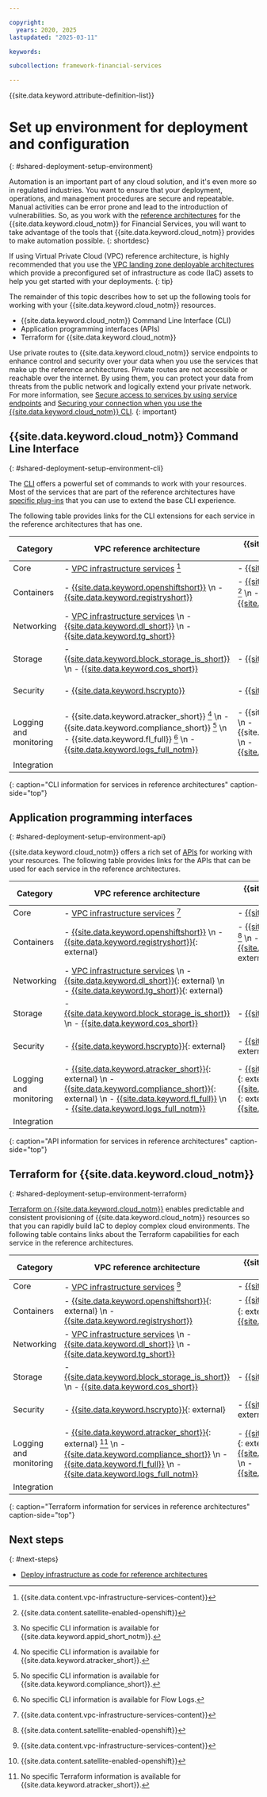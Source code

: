 ```yaml
---

copyright:
  years: 2020, 2025
lastupdated: "2025-03-11"

keywords:

subcollection: framework-financial-services

---
```


{{site.data.keyword.attribute-definition-list}}

# Set up environment for deployment and configuration
{: #shared-deployment-setup-environment}

Automation is an important part of any cloud solution, and it's even more so in regulated industries. You want to ensure that your deployment, operations, and management procedures are secure and repeatable. Manual activities can be error prone and lead to the introduction of vulnerabilities. So, as you work with the [reference architectures](/docs/framework-financial-services?topic=framework-financial-services-reference-architecture-overview) for the {{site.data.keyword.cloud_notm}} for Financial Services, you will want to take advantage of the tools that {{site.data.keyword.cloud_notm}} provides to make automation possible.
{: shortdesc}

If using Virtual Private Cloud (VPC) reference architecture, is highly recommended that you use the [VPC landing zone deployable architectures](/docs/framework-financial-services?topic=framework-financial-services-shared-deploy-infrastructure-as-code) which provide a preconfigured set of infrastructure as code (IaC) assets to help you get started with your deployments.
{: tip}

The remainder of this topic describes how to set up the following tools for working with your {{site.data.keyword.cloud_notm}} resources.

- {{site.data.keyword.cloud_notm}} Command Line Interface (CLI)
- Application programming interfaces (APIs)
- Terraform for {{site.data.keyword.cloud_notm}}

Use private routes to {{site.data.keyword.cloud_notm}} service endpoints to enhance control and security over your data when you use the services that make up the reference architectures. Private routes are not accessible or reachable over the internet. By using them, you can protect your data from threats from the public network and logically extend your private network. For more information, see [Secure access to services by using service endpoints](/docs/account?topic=account-service-endpoints-overview) and [Securing your connection when you use the {{site.data.keyword.cloud_notm}} CLI](/docs/cli?topic=cli-service-connection).
{: important}

## {{site.data.keyword.cloud_notm}} Command Line Interface
{: #shared-deployment-setup-environment-cli}

The [CLI](/docs/cli?topic=cli-getting-started) offers a powerful set of commands to work with your resources. Most of the services that are part of the reference architectures have [specific plug-ins](/docs/cli?topic=cli-plug-ins) that you can use to extend the base CLI experience.

The following table provides links for the CLI extensions for each service in the reference architectures that has one.

| Category | VPC reference architecture | {{site.data.keyword.satelliteshort}} reference architecture | Optional for both |
|----------|-------------------|-------------------|-------------------|
| Core  | - [VPC infrastructure services](/docs/vpc?topic=vpc-set-up-environment) [^cli-tabletext] | - [{{site.data.keyword.satelliteshort}}](/docs/satellite?topic=satellite-satellite-cli-reference) |  |
| Containers  | - [{{site.data.keyword.openshiftshort}}](docs/openshift?topic=openshift-kubernetes-service-cli) \n - [{{site.data.keyword.registryshort}}](/docs/container-registry-cli-plugin?topic=container-registry-cli-plugin-containerregcli) | - [{{site.data.keyword.openshiftshort}}](/docs/openshift?topic=openshift-kubernetes-service-cli) [^cli-tabletext-satellite-enabled-openshift] \n - [{{site.data.keyword.registryshort}}](/docs/container-registry-cli-plugin?topic=container-registry-cli-plugin-containerregcli) |  |
| Networking  | - [VPC infrastructure services](/docs/vpc?topic=vpc-set-up-environment) \n - [{{site.data.keyword.dl_short}}](/docs/dl?topic=dl-dl-cli) \n - [{{site.data.keyword.tg_short}}](/docs/tg-cli-plugin?topic=tg-cli-plugin-transit-gateway-cli)  |  |  |
| Storage  | - [{{site.data.keyword.block_storage_is_short}}](/docs/vpc?topic=vpc-set-up-environment) \n - [{{site.data.keyword.cos_short}}](/docs/cloud-object-storage?topic=cloud-object-storage-ic-cos-cli) | - [{{site.data.keyword.cos_short}}](/docs/cloud-object-storage?topic=cloud-object-storage-ic-cos-cli) |  |
| Security  | - [{{site.data.keyword.hscrypto}}](/docs/hs-crypto?topic=hs-crypto-hpcs-cli-plugin)  | - [{{site.data.keyword.hscrypto}}](/docs/hs-crypto?topic=hs-crypto-hpcs-cli-plugin)  | - {{site.data.keyword.appid_short_notm}} [^cli-tabletext-no-cli-information-app-id] |
| Logging and monitoring  | - {{site.data.keyword.atracker_short}} [^cli-tabletext-no-cli-information-atracker]  \n - {{site.data.keyword.compliance_short}} [^cli-tabletext-no-cli-information-scc] \n - {{site.data.keyword.fl_full}} [^cli-tabletext-no-cli-information-flow-logs] \n - [{{site.data.keyword.logs_full_notm}}](/docs/cloud-logs-cli-plugin?topic=cloud-logs-cli-plugin-cloud-logs-cli) | - {{site.data.keyword.atracker_short}} \n - {{site.data.keyword.compliance_short}} \n - [{{site.data.keyword.logs_full_notm}}](/docs/cloud-logs-cli-plugin?topic=cloud-logs-cli-plugin-cloud-logs-cli) |  |
| Integration  |  |  | - [{{site.data.keyword.messagehub}}](/docs/EventStreams?topic=EventStreams-cli#cli) |
{: caption="CLI information for services in reference architectures" caption-side="top"}

[^cli-tabletext]: {{site.data.content.vpc-infrastructure-services-content}}

[^cli-tabletext-satellite-enabled-openshift]: {{site.data.content.satellite-enabled-openshift}}

[^cli-tabletext-no-cli-information-app-id]: No specific CLI information is available for {{site.data.keyword.appid_short_notm}}.

[^cli-tabletext-no-cli-information-atracker]: No specific CLI information is available for {{site.data.keyword.atracker_short}}.

[^cli-tabletext-no-cli-information-scc]: No specific CLI information is available for {{site.data.keyword.compliance_short}}.

[^cli-tabletext-no-cli-information-flow-logs]: No specific CLI information is available for Flow Logs.

## Application programming interfaces
{: #shared-deployment-setup-environment-api}

{{site.data.keyword.cloud_notm}} offers a rich set of [APIs](/docs?tab=api-docs) for working with your resources. The following table provides links for the APIs that can be used for each service in the reference architectures.

| Category | VPC reference architecture | {{site.data.keyword.satelliteshort}} reference architecture | Optional for both |
|----------|-------------------|-------------------|-------------------|
| Core  | - [VPC infrastructure services](/docs/vpc?topic=vpc-set-up-environment&interface=api) [^api-tabletext] | - [{{site.data.keyword.satelliteshort}}](/docs/satellite?topic=satellite-api_setup) |  |
| Containers  | - [{{site.data.keyword.openshiftshort}}](/docs/openshift?topic=openshift-cs_api_install) \n - [{{site.data.keyword.registryshort}}](/apidocs/container-registry){: external} | - [{{site.data.keyword.openshiftshort}}](/docs/openshift?topic=openshift-cs_api_install) [^api-tabletext-satellite-enabled-openshift] \n - [{{site.data.keyword.registryshort}}](/apidocs/container-registry){: external} |  |
| Networking  | - [VPC infrastructure services](/docs/vpc?topic=vpc-set-up-environment&interface=api) \n - [{{site.data.keyword.dl_short}}](/apidocs/direct_link){: external} \n - [{{site.data.keyword.tg_short}}](/apidocs/transit-gateway){: external}  |  |  |
| Storage  | - [{{site.data.keyword.block_storage_is_short}}](/docs/vpc?topic=vpc-set-up-environment&interface=api) \n - [{{site.data.keyword.cos_short}}](/docs/cloud-object-storage?topic=cloud-object-storage-compatibility-api) | - [{{site.data.keyword.cos_short}}](/docs/cloud-object-storage?topic=cloud-object-storage-compatibility-api) |  |
| Security  | - [{{site.data.keyword.hscrypto}}](/apidocs/hs-crypto){: external}  | - [{{site.data.keyword.hscrypto}}](/apidocs/hs-crypto){: external}  | - [{{site.data.keyword.appid_short_notm}}](/apidocs/app-id/management){: external} |
| Logging and monitoring  | - [{{site.data.keyword.atracker_short}}](/apidocs/atracker/atracker-v2){: external} \n - [{{site.data.keyword.compliance_short}}](/apidocs/security-compliance){: external} \n - [{{site.data.keyword.fl_full}}](/docs/vpc?topic=vpc-set-up-environment&interface=api) \n - [{{site.data.keyword.logs_full_notm}}](/docs/cloud-logs?topic=cloud-logs-send-logs-api) | - [{{site.data.keyword.atracker_short}}](/apidocs/atracker/atracker-v2){: external} \n - [{{site.data.keyword.compliance_short}}](/apidocs/security-compliance){: external} \n - [{{site.data.keyword.logs_full_notm}}](/docs/cloud-logs?topic=cloud-logs-send-logs-api) |  |
| Integration  |  |  | - [{{site.data.keyword.messagehub}}](/docs/EventStreams?topic=EventStreams-admin_api) |
{: caption="API information for services in reference architectures" caption-side="top"}

[^api-tabletext]: {{site.data.content.vpc-infrastructure-services-content}}

[^api-tabletext-satellite-enabled-openshift]: {{site.data.content.satellite-enabled-openshift}}


## Terraform for {{site.data.keyword.cloud_notm}}
{: #shared-deployment-setup-environment-terraform}

[Terraform on {{site.data.keyword.cloud_notm}}](/docs/ibm-cloud-provider-for-terraform?topic=ibm-cloud-provider-for-terraform-about) enables predictable and consistent provisioning of {{site.data.keyword.cloud_notm}} resources so that you can rapidly build IaC to deploy complex cloud environments. The following table contains links about the Terraform capabilities for each service in the reference architectures.

| Category | VPC reference architecture | {{site.data.keyword.satelliteshort}} reference architecture | Optional for both |
|----------|-------------------|-------------------|-------------------|
| Core  | - [VPC infrastructure services](/docs/ibm-cloud-provider-for-terraform?topic=ibm-cloud-provider-for-terraform-getting-started) [^terraform-tabletext] | - [{{site.data.keyword.satelliteshort}}](/docs/satellite?topic=satellite-terraform) |  |
| Containers  | - [{{site.data.keyword.openshiftshort}}](/docs/openshift?topic=openshift-cluster-create-vpc-gen2&interface=terraform){: external} \n - [{{site.data.keyword.registryshort}}](/docs/Registry?topic=Registry-registry_terraform-setup&interface=ui) | - [{{site.data.keyword.openshiftshort}}](/docs/openshift?topic=openshift-cluster-create-vpc-gen2&interface=terraform){: external} [^terraform-tabletext-satellite-enabled-openshift] \n - [{{site.data.keyword.registryshort}}](/docs/Registry?topic=Registry-registry_terraform-setup&interface=ui) |  |
| Networking  | - [VPC infrastructure services](/docs/ibm-cloud-provider-for-terraform?topic=ibm-cloud-provider-for-terraform-getting-started) \n - [{{site.data.keyword.dl_short}}](/docs/dl?topic=dl-terraform-setup-dl) \n - [{{site.data.keyword.tg_short}}](/docs/transit-gateway?topic=transit-gateway-terraform-setup-tgw)  |  |  |
| Storage  | - [{{site.data.keyword.block_storage_is_short}}](/docs/ibm-cloud-provider-for-terraform?topic=ibm-cloud-provider-for-terraform-getting-started) \n - [{{site.data.keyword.cos_short}}](/docs/cloud-object-storage?topic=cloud-object-storage-about-terraform) | - [{{site.data.keyword.cos_short}}](/docs/cloud-object-storage?topic=cloud-object-storage-about-terraform) |  |
| Security  | - [{{site.data.keyword.hscrypto}}](/docs/hs-crypto?topic=hs-crypto-terraform-setup-for-hpcs){: external}  | - [{{site.data.keyword.hscrypto}}](/docs/hs-crypto?topic=hs-crypto-terraform-setup-for-hpcs){: external}  | - [{{site.data.keyword.appid_short_notm}}](https://registry.terraform.io/providers/IBM-Cloud/ibm/latest/docs/resources/appid_action_url){: external} |
| Logging and monitoring  | - [{{site.data.keyword.atracker_short}}](/docs/atracker?topic=atracker-atracker-tf-config){: external} [^terraform-tabletext-no-cli-information-atracker]  \n - [{{site.data.keyword.compliance_short}}](/docs/security-compliance?topic=security-compliance-terraform-setup) \n - [{{site.data.keyword.fl_full}}](/docs/ibm-cloud-provider-for-terraform?topic=ibm-cloud-provider-for-terraform-getting-started) \n - [{{site.data.keyword.logs_full_notm}}](/docs/cloud-logs?topic=cloud-logs-terraform-setup) | - [{{site.data.keyword.atracker_short}}](/docs/atracker?topic=atracker-atracker-tf-config){: external} \n - [{{site.data.keyword.compliance_short}}](/docs/security-compliance?topic=security-compliance-terraform-setup) \n - [{{site.data.keyword.logs_full_notm}}](/docs/cloud-logs?topic=cloud-logs-terraform-setup) |  |
| Integration  |  |  | - [{{site.data.keyword.messagehub}}](/docs/ibm-cloud-provider-for-terraform?topic=ibm-cloud-provider-for-terraform-provider-template#event-stream-snippet)
{: caption="Terraform information for services in reference architectures" caption-side="top"}

[^terraform-tabletext]: {{site.data.content.vpc-infrastructure-services-content}}

[^terraform-tabletext-satellite-enabled-openshift]: {{site.data.content.satellite-enabled-openshift}}

[^terraform-tabletext-no-cli-information-atracker]: No specific Terraform information is available for {{site.data.keyword.atracker_short}}.

## Next steps
{: #next-steps}

* [Deploy infrastructure as code for reference architectures](/docs/framework-financial-services?topic=framework-financial-services-shared-deploy-infrastructure-as-code)
